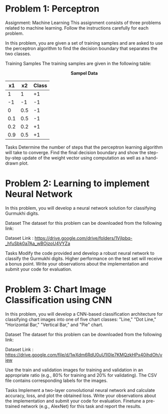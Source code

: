 # Problem 1: Perceptron
Assignment: Machine Learning
This assignment consists of three problems related to machine learning. Follow the instructions carefully for each problem.


In this problem, you are given a set of training samples and are asked to use the perceptron algorithm to find the decision boundary that separates the two classes.

Training Samples
The training samples are given in the following table:


**<div align="center"> Sampel Data </div>**



| x1  | x2   | Class |
| --- | ---- | ----- |
| 1   | 1    | +1    |
| -1  | -1   | -1    |
| 0   | 0.5  | -1    |
| 0.1 | 0.5  | -1    |
| 0.2 | 0.2  | +1    |
| 0.9 | 0.5  | +1    |


Tasks
Determine the number of steps that the perceptron learning algorithm will take to converge.
Find the final decision boundary and show the step-by-step update of the weight vector using computation as well as a hand-drawn plot.


# Problem 2: Learning to implement Neural Network
In this problem, you will develop a neural network solution for classifying Gurmukhi digits.

Dataset
The dataset for this problem can be downloaded from the following link:

Dataset Link  : https://drive.google.com/drive/folders/1VjIpbq-_hfuSbk0a7Aa_wBOjzoU4VYZa

Tasks
Modify the code provided and develop a robust neural network to classify the Gurmukhi digits. Higher performance on the test set will receive a bonus point.
Write your observations about the implementation and submit your code for evaluation.


# Problem 3: Chart Image Classification using CNN
In this problem, you will develop a CNN-based classification architecture for classifying chart images into one of five chart classes: "Line," "Dot Line," "Horizontal Bar," "Vertical Bar," and "Pie" chart.

Dataset
The dataset for this problem can be downloaded from the following link:

Dataset Link : https://drive.google.com/file/d/1wXdm6RdU0uU1l0Ie7KMQzkHPx40ihdOh/view

Use the train and validation images for training and validation in an appropriate ratio (e.g., 80% for training and 20% for validating). The CSV file contains corresponding labels for the images.

Tasks
Implement a two-layer convolutional neural network and calculate accuracy, loss, and plot the obtained loss.
Write your observations about the implementation and submit your code for evaluation.
Finetune a pre-trained network (e.g., AlexNet) for this task and report the results.
